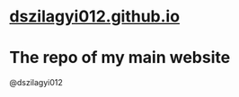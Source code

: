 # [dszilagyi012.github.io](https://dszilagyi012.github.io)
The repo of my main website
======
@dszilagyi012

